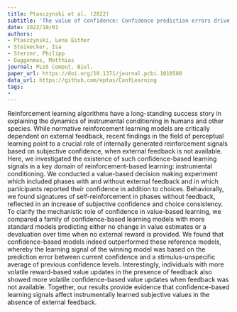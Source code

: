 ```yaml
---
title: Ptasczynski et al. (2022)
subtitle: 'The value of confidence: Confidence prediction errors drive value-based learning in the absence of external feedback'
date: 2022/10/01
authors:
- Ptasczynski, Lena Esther
- Steinecker, Isa
- Sterzer, Philipp
- Guggenmos, Matthias
journal: PLoS Comput. Biol.
paper_url: https://doi.org/10.1371/journal.pcbi.1010580
data_url: https://github.com/eptas/ConfLearning
tags:
- 
---
```


Reinforcement learning algorithms have a long-standing success story in explaining the dynamics of instrumental conditioning in humans and other species. While normative reinforcement learning models are critically dependent on external feedback, recent findings in the field of perceptual learning point to a crucial role of internally generated reinforcement signals based on subjective confidence, when external feedback is not available. Here, we investigated the existence of such confidence-based learning signals in a key domain of reinforcement-based learning: instrumental conditioning. We conducted a value-based decision making experiment which included phases with and without external feedback and in which participants reported their confidence in addition to choices. Behaviorally, we found signatures of self-reinforcement in phases without feedback, reflected in an increase of subjective confidence and choice consistency. To clarify the mechanistic role of confidence in value-based learning, we compared a family of confidence-based learning models with more standard models predicting either no change in value estimates or a devaluation over time when no external reward is provided. We found that confidence-based models indeed outperformed these reference models, whereby the learning signal of the winning model was based on the prediction error between current confidence and a stimulus-unspecific average of previous confidence levels. Interestingly, individuals with more volatile reward-based value updates in the presence of feedback also showed more volatile confidence-based value updates when feedback was not available. Together, our results provide evidence that confidence-based learning signals affect instrumentally learned subjective values in the absence of external feedback.
